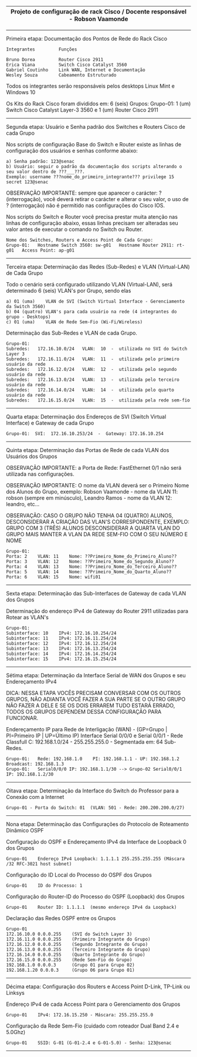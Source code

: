 |Projeto de configuração de rack Cisco / Docente responsável - Robson Vaamonde|
| ----- |

---

Primeira etapa: Documentação dos Pontos de Rede do Rack Cisco

    Integrantes         Funções
    
    Bruno Dorea         Router Cisco 2911
    Erica Viana         Switch Cisco Catalyst 3560
    Gabriel Coutinho    Link WAN, Internet e Documentação
    Wesley Souza        Cabeamento Estruturado

Todos os integrantes serão responsáveis pelos desktops Linux Mint e Windows 10

Os Kits do Rack Cisco foram divididos em: 6 (seis) Grupos:
Grupo-01: 1 (um) Switch Cisco Catalyst Layer-3 3560 e 1 (um) Router Cisco 2911

---

Segunda etapa: Usuário e Senha padrão dos Switches e Routers Cisco de cada Grupo

Nos scripts de configuração Base do Switch e Router existe as linhas de configuração dos usuários e senhas conforme abaixo:

    a) Senha padrão: 123@senac
    b) Usuário: seguir o padrão da documentação dos scripts alterando o seu valor dentro de ???___???.
	Exemplo: username ???nome_do_primeiro_integrante??? privilege 15 secret 123@senac

OBSERVAÇÃO IMPORTANTE: sempre que aparecer o carácter: ? (interrogação), você deverá retirar o carácter e alterar o seu valor, o uso de ? (interrogação) não é permitido nas configurações do Cisco IOS.

Nos scripts do Switch e Router você precisa prestar muita atenção nas linhas de configuração abaixo, essas linhas precisam ser alteradas seu valor antes de executar o comando no Switch ou Router.

    Nome dos Switches, Routers e Access Point de Cada Grupo:
    Grupo-01:   Hostname Switch 3560: sw-g01   Hostname Router 2911: rt-g01   Access Point: ap-g01

---

Terceira etapa: Determinação das Redes (Sub-Redes) e VLAN (Virtual-LAN) de Cada Grupo

Todo o cenário será configurado utilizando VLAN (Virtual-LAN), será determinado 6 (seis) VLAN's por Grupo, sendo elas

    a) 01 (uma)    VLAN de SVI (Switch Virtual Interface - Gerenciamento da Switch 3560)
    b) 04 (quatro) VLAN's para cada usuário na rede (4 integrantes do grupo - Desktops)
    c) 01 (uma)    VLAN de Rede Sem-Fio (Wi-Fi/Wireless)

Determinação das Sub-Redes e VLAN de cada Grupo.

    Grupo-01:
    Subredes:   172.16.10.0/24   VLAN:  10  -  utilizada no SVI do Switch Layer 3
    Subredes:   172.16.11.0/24   VLAN:  11  -  utilizada pelo primeiro usuário da rede
    Subredes:   172.16.12.0/24   VLAN:  12  -  utilizada pelo segundo usuário da rede
    Subredes:   172.16.13.0/24   VLAN:  13  -  utilizada pelo terceiro usuário da rede
    Subredes:   172.16.14.0/24   VLAN:  14  -  utilizada pelo quarto usuário da rede
    Subredes:   172.16.15.0/24   VLAN:  15  -  utilizada pela rede sem-fio

---

Quarta etapa: Determinação dos Endereços de SVI (Switch Virtual Interface) e Gateway de cada Grupo

    Grupo-01:  SVI:  172.16.10.253/24  -  Gateway: 172.16.10.254

---

Quinta etapa: Determinação das Portas de Rede de cada VLAN dos Usuários dos Grupos

OBSERVAÇÃO IMPORTANTE: a Porta de Rede: FastEthernet 0/1 não será utilizada nas configurações.

OBSERVAÇÃO IMPORTANTE: O nome da VLAN deverá ser o Primeiro Nome dos Alunos do Grupo, exemplo: Robson Vaamonde - nome da VLAN 11: robson (sempre em minúsculo), Leandro Ramos - nome da VLAN 12: leandro, etc...

OBSERVAÇÃO: CASO O GRUPO NÃO TENHA 04 (QUATRO) ALUNOS, DESCONSIDERAR A CRIAÇÃO DAS VLAN'S CORRESPONDENTE, EXEMPLO: GRUPO COM 3 (TRÊS) ALUNOS DESCONSIDERAR A QUARTA VLAN DO GRUPO MAIS MANTER A VLAN DA REDE SEM-FIO COM O SEU NÚMERO E NOME

    Grupo-01:
    Porta: 2    VLAN: 11    Nome: ??Primeiro_Nome_do_Primeiro_Aluno??
    Porta: 3    VLAN: 12    Nome: ??Primeiro_Nome_do_Segundo_Aluno??
    Porta: 4    VLAN: 13    Nome: ??Primeiro_Nome_do_Terceiro_Aluno??
    Porta: 5    VLAN: 14    Nome: ??Primeiro_Nome_do_Quarto_Aluno??
    Porta: 6    VLAN: 15    Nome: wifi01

---

Sexta etapa: Determinação das Sub-Interfaces de Gateway de cada VLAN dos Grupos

Determinação do endereço IPv4 de Gateway do Router 2911 utilizadas para Rotear as VLAN's

    Grupo-01:   
    Subinterface: 10    IPv4: 172.16.10.254/24
    Subinterface: 11    IPv4: 172.16.11.254/24
    Subinterface: 12    IPv4: 172.16.12.254/24
    Subinterface: 13    IPv4: 172.16.13.254/24
    Subinterface: 14    IPv4: 172.16.14.254/24
    Subinterface: 15    IPv4: 172.16.15.254/24

---

Sétima etapa: Determinação da Interface Serial de WAN dos Grupos e seu Endereçamento IPv4

DICA: NESSA ETAPA VOCÊS PRECISAM CONVERSAR COM OS OUTROS GRUPOS, NÃO ADIANTA VOCÊ FAZER A SUA PARTE SE O OUTRO GRUPO NÃO FAZER A DELE E SE OS DOIS ERRAREM TUDO ESTARÁ ERRADO, TODOS OS GRUPOS DEPENDEM DESSA CONFIGURAÇÃO PARA FUNCIONAR.

Endereçamento IP para Rede de Interligação (WAN) - (GP=Grupo | PI=Primeiro IP | UP=Último IP)
Interface Serial 0/0/0 e Serial 0/0/1 - Rede Classfull C: 192.168.1.0/24 - 255.255.255.0 - Segmentada em: 64 Sub-Redes.

    Grupo-01:	Rede: 192.168.1.0    PI: 192.168.1.1 - UP: 192.168.1.2    Broadcast: 192.168.1.3
    Grupo-01:	Serial0/0/0 IP: 192.168.1.1/30 --> Grupo-02 Serial0/0/1 IP: 192.168.1.2/30

---

Oitava etapa: Determinação da Interface do Switch do Professor para a Conexão com a Internet

    Grupo-01 - Porta do Switch: 01	(VLAN: 501 - Rede: 200.200.200.0/27)

---

Nona etapa: Determinação das Configurações do Protocolo de Roteamento Dinâmico OSPF

Configuração do OSPF e Endereçamento IPv4 da Interface de Loopback 0 dos Grupos

    Grupo-01	Endereço IPv4 Loopback: 1.1.1.1 255.255.255.255 (Máscara /32 RFC-3021 host subnet)

Configuração do ID Local do Processo do OSPF dos Grupos

    Grupo-01	ID do Processo: 1

Configuração do Router-ID do Processo do OSPF (Loopback) dos Grupos

    Grupo-01	Router ID: 1.1.1.1	(mesmo endereço IPv4 da Loopback)

Declaração das Redes OSPF entre os Grupos

    Grupo-01
	172.16.10.0 0.0.0.255    (SVI do Switch Layer 3)
	172.16.11.0 0.0.0.255    (Primeiro Integrante do Grupo)
	172.16.12.0 0.0.0.255    (Segundo Integrante do Grupo)
	172.16.13.0 0.0.0.255    (Terceiro Integrante do Grupo)
	172.16.14.0 0.0.0.255    (Quarto Integrante do Grupo)
	172.16.15.0 0.0.0.255    (Rede Sem-Fio do Grupo)
	192.168.1.0 0.0.0.3      (Grupo 01 para Grupo 02)
	192.168.1.20 0.0.0.3     (Grupo 06 para Grupo 01)

---

Décima etapa: Configuração dos Routers e Access Point D-Link, TP-Link ou Linksys

Endereço IPv4 de cada Access Point para o Gerenciamento dos Grupos

    Grupo-01	IPv4: 172.16.15.250 - Máscara: 255.255.255.0

Configuração da Rede Sem-Fio (cuidado com roteador Dual Band 2.4 e 5.0Ghz)

    Grupo-01    SSID: G-01 (G-01-2.4 e G-01-5.0) - Senha: 123@senac

---
